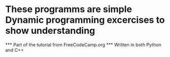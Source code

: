 # These programms are simple Dynamic programming excercises to show understanding

*** Part of the tutorial from FreeCodeCamp.org
*** Written in both Python and C++